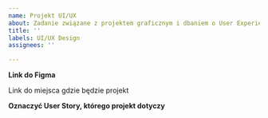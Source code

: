 ```yaml
---
name: Projekt UI/UX
about: Zadanie związane z projektem graficznym i dbaniem o User Experience.
title: ''
labels: UI/UX Design
assignees: ''

---
```


**Link do Figma**

Link do miejsca gdzie będzie projekt



**Oznaczyć User Story, którego projekt dotyczy**
